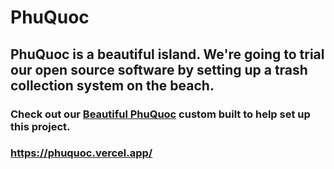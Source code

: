 # PhuQuoc

## PhuQuoc is a beautiful island. We're going to trial our open source software by setting up a trash collection system on the beach. 

### Check out our [Beautiful PhuQuoc](https://beta.character.ai/chat?char=ROpR3-0p90ouQ9fWpEmmK9HtBDLHC2OTZHT-1trtkQI) custom built to help set up this project.  

### https://phuquoc.vercel.app/
